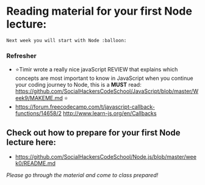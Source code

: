# Reading material for your first Node lecture:

```
Next week you will start with Node :balloon:
```

### Refresher
- :star:Timir wrote a really nice javaScript REVIEW that explains which concepts are most important to know in JavaScript when you continue your coding journey to Node, this is a __MUST__ read: https://github.com/SocialHackersCodeSchool/JavaScript/blob/master/Week9/MAKEME.md :star:
- https://forum.freecodecamp.com/t/javascript-callback-functions/14658/2
http://www.learn-js.org/en/Callbacks

## Check out how to prepare for your first Node lecture here:

- https://github.com/SocialHackersCodeSchool/Node.js/blob/master/week0/README.md

_Please go through the material and come to class prepared!_





